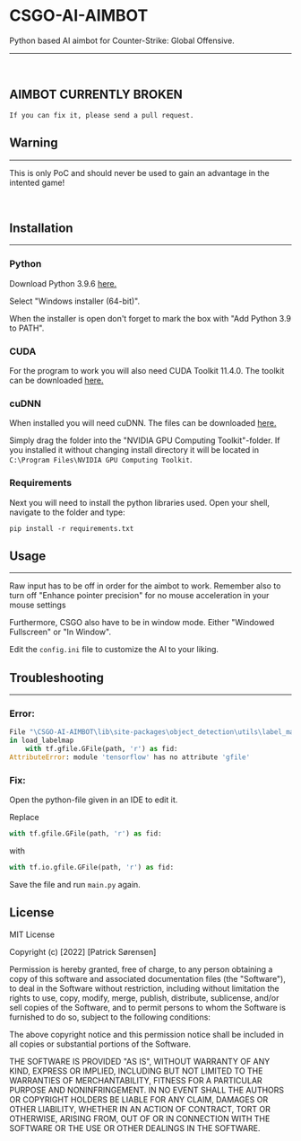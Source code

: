 # CSGO-AI-AIMBOT

Python based AI aimbot for Counter-Strike: Global Offensive.

<hr>
<br>

## AIMBOT CURRENTLY BROKEN

    If you can fix it, please send a pull request.

## Warning

<hr>

This is only PoC and should never be used to gain an advantage in the intented game!

<br>

## Installation

<hr>

### Python

Download Python 3.9.6 [here.](https://www.python.org/downloads/release/python-396/)

Select "Windows installer (64-bit)".

When the installer is open don't forget to mark the box with "Add Python 3.9 to PATH".

### CUDA

For the program to work you will also need CUDA Toolkit 11.4.0.
The toolkit can be downloaded [here.](https://developer.nvidia.com/cuda-11-4-0-download-archive)

### cuDNN

When installed you will need cuDNN.
The files can be downloaded [here.](https://mega.nz/file/4gVnXaTC#SPQdtGCe9lRq0Im6oKjPznD0TJErD4CC25UP7TE34Ug)

Simply drag the folder into the "NVIDIA GPU Computing Toolkit"-folder.
If you installed it without changing install directory it will be located in `C:\Program Files\NVIDIA GPU Computing Toolkit`.

### Requirements

Next you will need to install the python libraries used.
Open your shell, navigate to the folder and type:

```shell
pip install -r requirements.txt
```

## Usage

<hr>

Raw input has to be off in order for the aimbot to work.
Remember also to turn off "Enhance pointer precision" for no mouse acceleration in your mouse settings

Furthermore, CSGO also have to be in window mode. Either "Windowed Fullscreen" or "In Window".

Edit the `config.ini` file to customize the AI to your liking.

## Troubleshooting

<hr>

### Error:

```python
File "\CSGO-AI-AIMBOT\lib\site-packages\object_detection\utils\label_map_util.py", line 132,
in load_labelmap
    with tf.gfile.GFile(path, 'r') as fid:
AttributeError: module 'tensorflow' has no attribute 'gfile'
```

### Fix:

Open the python-file given in an IDE to edit it.

Replace

```python
with tf.gfile.GFile(path, 'r') as fid:
```

with

```python
with tf.io.gfile.GFile(path, 'r') as fid:
```

Save the file and run `main.py` again.

## License

MIT License

Copyright (c) [2022] [Patrick Sørensen]

Permission is hereby granted, free of charge, to any person obtaining a copy
of this software and associated documentation files (the "Software"), to deal
in the Software without restriction, including without limitation the rights
to use, copy, modify, merge, publish, distribute, sublicense, and/or sell
copies of the Software, and to permit persons to whom the Software is
furnished to do so, subject to the following conditions:

The above copyright notice and this permission notice shall be included in all
copies or substantial portions of the Software.

THE SOFTWARE IS PROVIDED "AS IS", WITHOUT WARRANTY OF ANY KIND, EXPRESS OR
IMPLIED, INCLUDING BUT NOT LIMITED TO THE WARRANTIES OF MERCHANTABILITY,
FITNESS FOR A PARTICULAR PURPOSE AND NONINFRINGEMENT. IN NO EVENT SHALL THE
AUTHORS OR COPYRIGHT HOLDERS BE LIABLE FOR ANY CLAIM, DAMAGES OR OTHER
LIABILITY, WHETHER IN AN ACTION OF CONTRACT, TORT OR OTHERWISE, ARISING FROM,
OUT OF OR IN CONNECTION WITH THE SOFTWARE OR THE USE OR OTHER DEALINGS IN THE
SOFTWARE.
